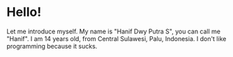 # Hello!

Let me introduce myself.
My name is "Hanif Dwy Putra S", you can call me "Hanif". I am 14 years old, from Central Sulawesi, Palu, Indonesia. I don't like programming because it sucks.
